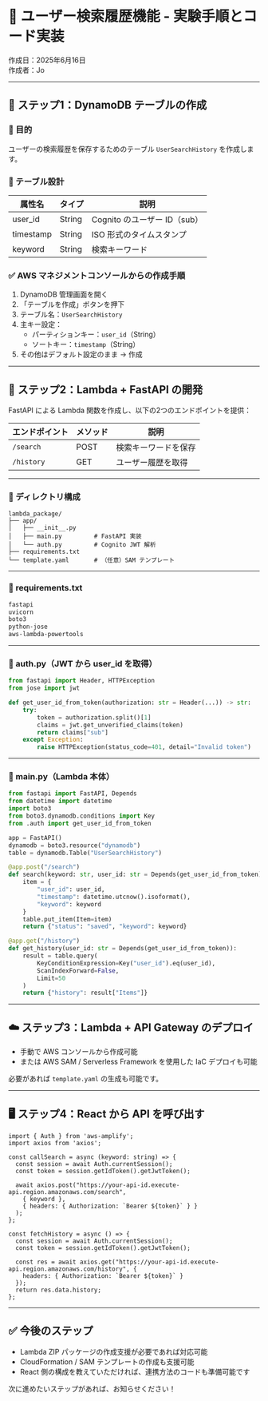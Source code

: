 
# 🧪 ユーザー検索履歴機能 - 実験手順とコード実装

作成日：2025年6月16日  
作成者：Jo  

---

## 🔧 ステップ1：DynamoDB テーブルの作成

### 🎯 目的  
ユーザーの検索履歴を保存するためのテーブル `UserSearchHistory` を作成します。

### 📐 テーブル設計

| 属性名       | タイプ   | 説明                     |
|--------------|----------|--------------------------|
| user_id      | String   | Cognito のユーザー ID（sub） |
| timestamp    | String   | ISO 形式のタイムスタンプ |
| keyword      | String   | 検索キーワード           |

### ✅ AWS マネジメントコンソールからの作成手順

1. DynamoDB 管理画面を開く  
2. 「テーブルを作成」ボタンを押下  
3. テーブル名：`UserSearchHistory`  
4. 主キー設定：
   - パーティションキー：`user_id`（String）
   - ソートキー：`timestamp`（String）
5. その他はデフォルト設定のまま → 作成

---

## 🧠 ステップ2：Lambda + FastAPI の開発

FastAPI による Lambda 関数を作成し、以下の2つのエンドポイントを提供：

| エンドポイント | メソッド | 説明             |
|----------------|----------|------------------|
| `/search`      | POST     | 検索キーワードを保存 |
| `/history`     | GET      | ユーザー履歴を取得   |

---

### 📁 ディレクトリ構成

```
lambda_package/
├── app/
│   ├── __init__.py
│   ├── main.py         # FastAPI 実装
│   └── auth.py         # Cognito JWT 解析
├── requirements.txt
└── template.yaml       # （任意）SAM テンプレート
```

---

### 📄 requirements.txt
```txt
fastapi
uvicorn
boto3
python-jose
aws-lambda-powertools
```

---

### 🔑 auth.py（JWT から user_id を取得）

```python
from fastapi import Header, HTTPException
from jose import jwt

def get_user_id_from_token(authorization: str = Header(...)) -> str:
    try:
        token = authorization.split()[1]
        claims = jwt.get_unverified_claims(token)
        return claims["sub"]
    except Exception:
        raise HTTPException(status_code=401, detail="Invalid token")
```

---

### 🚀 main.py（Lambda 本体）

```python
from fastapi import FastAPI, Depends
from datetime import datetime
import boto3
from boto3.dynamodb.conditions import Key
from .auth import get_user_id_from_token

app = FastAPI()
dynamodb = boto3.resource("dynamodb")
table = dynamodb.Table("UserSearchHistory")

@app.post("/search")
def search(keyword: str, user_id: str = Depends(get_user_id_from_token)):
    item = {
        "user_id": user_id,
        "timestamp": datetime.utcnow().isoformat(),
        "keyword": keyword
    }
    table.put_item(Item=item)
    return {"status": "saved", "keyword": keyword}

@app.get("/history")
def get_history(user_id: str = Depends(get_user_id_from_token)):
    result = table.query(
        KeyConditionExpression=Key("user_id").eq(user_id),
        ScanIndexForward=False,
        Limit=50
    )
    return {"history": result["Items"]}
```

---

## ☁️ ステップ3：Lambda + API Gateway のデプロイ

- 手動で AWS コンソールから作成可能  
- または AWS SAM / Serverless Framework を使用した IaC デプロイも可能  

必要があれば `template.yaml` の生成も可能です。

---

## 🖥️ ステップ4：React から API を呼び出す

```tsx
import { Auth } from 'aws-amplify';
import axios from 'axios';

const callSearch = async (keyword: string) => {
  const session = await Auth.currentSession();
  const token = session.getIdToken().getJwtToken();

  await axios.post("https://your-api-id.execute-api.region.amazonaws.com/search", 
    { keyword }, 
    { headers: { Authorization: `Bearer ${token}` } }
  );
};

const fetchHistory = async () => {
  const session = await Auth.currentSession();
  const token = session.getIdToken().getJwtToken();

  const res = await axios.get("https://your-api-id.execute-api.region.amazonaws.com/history", {
    headers: { Authorization: `Bearer ${token}` }
  });
  return res.data.history;
};
```

---

## ✅ 今後のステップ

- Lambda ZIP パッケージの作成支援が必要であれば対応可能  
- CloudFormation / SAM テンプレートの作成も支援可能  
- React 側の構成を教えていただければ、連携方法のコードも準備可能です  

次に進めたいステップがあれば、お知らせください！
